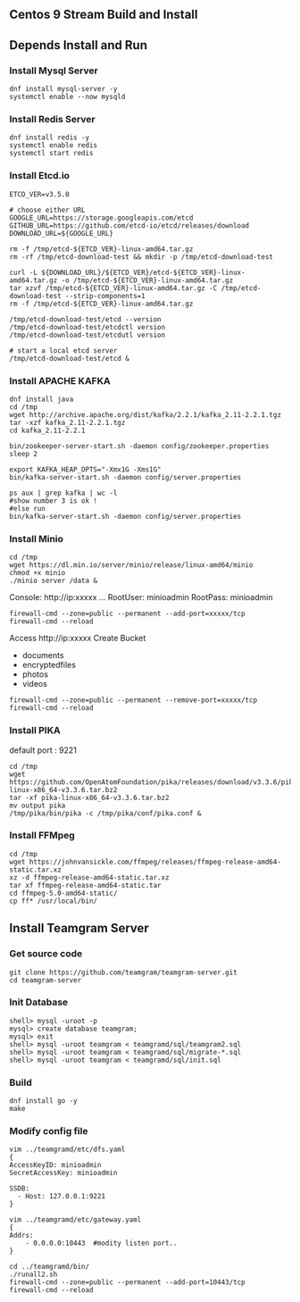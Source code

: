 ## Centos 9 Stream Build and Install 

## Depends Install and Run

### Install Mysql Server 
```
dnf install mysql-server -y
systemctl enable --now mysqld
```

### Install Redis Server 
```
dnf install redis -y
systemctl enable redis
systemctl start redis
```

### Install Etcd.io 
```
ETCD_VER=v3.5.0

# choose either URL
GOOGLE_URL=https://storage.googleapis.com/etcd
GITHUB_URL=https://github.com/etcd-io/etcd/releases/download
DOWNLOAD_URL=${GOOGLE_URL}

rm -f /tmp/etcd-${ETCD_VER}-linux-amd64.tar.gz
rm -rf /tmp/etcd-download-test && mkdir -p /tmp/etcd-download-test

curl -L ${DOWNLOAD_URL}/${ETCD_VER}/etcd-${ETCD_VER}-linux-amd64.tar.gz -o /tmp/etcd-${ETCD_VER}-linux-amd64.tar.gz
tar xzvf /tmp/etcd-${ETCD_VER}-linux-amd64.tar.gz -C /tmp/etcd-download-test --strip-components=1
rm -f /tmp/etcd-${ETCD_VER}-linux-amd64.tar.gz

/tmp/etcd-download-test/etcd --version
/tmp/etcd-download-test/etcdctl version
/tmp/etcd-download-test/etcdutl version
```
```
# start a local etcd server
/tmp/etcd-download-test/etcd &
```

### Install APACHE KAFKA
```
dnf install java
cd /tmp
wget http://archive.apache.org/dist/kafka/2.2.1/kafka_2.11-2.2.1.tgz
tar -xzf kafka_2.11-2.2.1.tgz
cd kafka_2.11-2.2.1

```
```
bin/zookeeper-server-start.sh -daemon config/zookeeper.properties
sleep 2

export KAFKA_HEAP_OPTS="-Xmx1G -Xms1G"
bin/kafka-server-start.sh -daemon config/server.properties
```
```
ps aux | grep kafka | wc -l
#show number 3 is ok !
#else run 
bin/kafka-server-start.sh -daemon config/server.properties
```

### Install Minio 
```
cd /tmp
wget https://dl.min.io/server/minio/release/linux-amd64/minio
chmod +x minio
./minio server /data &
```
Console: http://ip:xxxxx ...
RootUser: minioadmin
RootPass: minioadmin
```
firewall-cmd --zone=public --permanent --add-port=xxxxx/tcp
firewall-cmd --reload
```
Access  http://ip:xxxxx
Create Bucket 
 - documents
 - encryptedfiles
 - photos
 - videos
```
firewall-cmd --zone=public --permanent --remove-port=xxxxx/tcp
firewall-cmd --reload
```

### Install PIKA
default port : 9221
```
cd /tmp
wget https://github.com/OpenAtomFoundation/pika/releases/download/v3.3.6/pika-linux-x86_64-v3.3.6.tar.bz2
tar -xf pika-linux-x86_64-v3.3.6.tar.bz2
mv output pika
/tmp/pika/bin/pika -c /tmp/pika/conf/pika.conf &
```
### Install FFMpeg 
```
cd /tmp
wget https://johnvansickle.com/ffmpeg/releases/ffmpeg-release-amd64-static.tar.xz
xz -d ffmpeg-release-amd64-static.tar.xz
tar xf ffmpeg-release-amd64-static.tar
cd ffmpeg-5.0-amd64-static/
cp ff* /usr/local/bin/
```

## Install Teamgram Server

### Get source code 
```
git clone https://github.com/teamgram/teamgram-server.git
cd teamgram-server
```

### Init Database 
```
shell> mysql -uroot -p
mysql> create database teamgram;
mysql> exit
shell> mysql -uroot teamgram < teamgramd/sql/teamgram2.sql
shell> mysql -uroot teamgram < teamgramd/sql/migrate-*.sql
shell> mysql -uroot teamgram < teamgramd/sql/init.sql
```

### Build
```
dnf install go -y
make
```

### Modify config file 
```
vim ../teamgramd/etc/dfs.yaml
{
AccessKeyID: minioadmin
SecretAccessKey: minioadmin

SSDB:
  - Host: 127.0.0.1:9221
}

vim ../teamgramd/etc/gateway.yaml
{
Addrs:
    - 0.0.0.0:10443  #modity listen port..
}
```

```
cd ../teamgramd/bin/
./runall2.sh
firewall-cmd --zone=public --permanent --add-port=10443/tcp
firewall-cmd --reload
```


